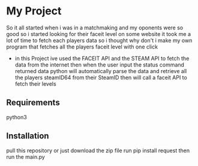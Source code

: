 # My Project
So it all started when i was in a matchmaking and my oponents were so good so i started looking for their faceit level on some website it took me a lot of time to fetch each players data so i thought why don't i make my own program that fetches all the players faceit level with one click 
* in this Project ive used the FACEIT API and the STEAM API to fetch the data from the internet then when the user input the status command returned data
python will automatically parse the data and retrieve all the players steamID64 from their SteamID then will call a faceit API to fetch their levels 
## Requirements
python3 
## Installation
pull this repository or just download the zip file
run pip install request
then run the main.py